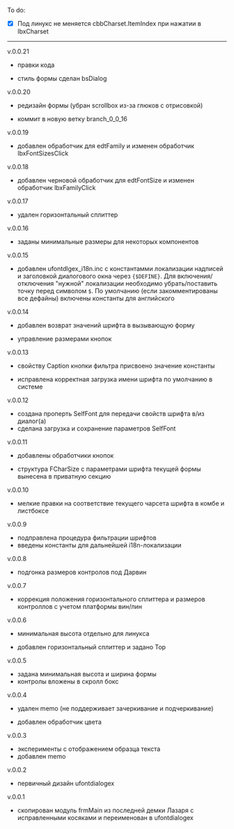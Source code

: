 To do:

- [x] Под линукс не меняется cbbCharset.ItemIndex при нажатии в lbxCharset

----------

v.0.0.21

- правки кода

- стиль формы сделан bsDialog

v.0.0.20

- редизайн формы (убран scrollbox из-за глюков с отрисовкой)

- коммит в новую ветку branch_0_0_16

v.0.0.19

- добавлен обработчик для edtFamily и изменен обработчик lbxFontSizesClick

v.0.0.18

- добавлен черновой обработчик для edtFontSize и изменен обработчик lbxFamilyClick

v.0.0.17

- удален горизонтальный сплиттер

v.0.0.16

- заданы минимальные размеры для некоторых компонентов

v.0.0.15

- добавлен ufontdlgex_i18n.inc с константамми локализации надписей и заголовкой диалогового окна через `{$DEFINE}`. Для включения/отключения "нужной" локализации необходимо убрать/поставить точку перед символом `$`. По умолчанию (если закомментированы все дефайны) включены константы для английского

v.0.0.14

- добавлен возврат значений шрифта в вызывающую форму

- управление размерами кнопок

v.0.0.13

- свойству Caption кнопки фильтра присвоено значение константы 

- исправлена корректная загрузка имени шрифта по умолчанию в системе

v.0.0.12

- создана проперть SelfFont для передачи свойств шрифта в/из диалог(а)
- сделана загрузка и сохранение параметров SelfFont 

v.0.0.11

- добавлены обработчики кнопок

- структура FCharSize с параметрами шрифта текущей формы вынесена в приватную секцию

v.0.0.10

- мелкие правки на соответствие тeкущего чарсета шрифта в комбе и листбоксе

v.0.0.9

- подправлена процедура фильтрации шрифтов
- введены константы для дальнейшей i18n-локализации

v.0.0.8

- подгонка размеров контролов под Дарвин

v.0.0.7

- коррекция положения горизонтального сплиттера и размеров контроллов с учетом платформы вин/лин

v.0.0.6

- минимальная высота отдельно для линукса

- добавлен горизонтальный сплиттер и задано Top

v.0.0.5

- задана минимальная высота и ширина формы
- контролы вложены в скролл бокс

v.0.0.4

- удален memo (не поддерживает зачеркивание и подчеркивание)

- добавлен обработчик цвета

v.0.0.3

- эксперименты с отображением образца текста
- добавлен memo

v.0.0.2

- первичный дизайн ufontdialogex

v.0.0.1

- скопирован модуль frmMain из последней демки Лазаря с исправленными косяками и переименован в ufontdialogex
